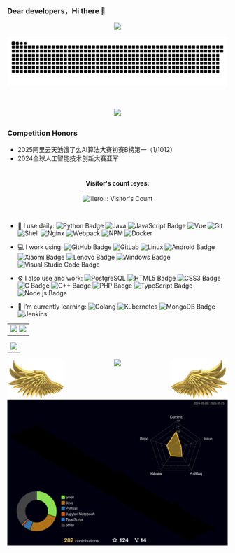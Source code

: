 ### Dear developers，Hi there 👋
<p align="center">
<img src="https://capsule-render.vercel.app/api?type=waving&height=260&color=timeGradient&text=Hi%20THERE&reversal=false&section=header&desc=I%20am%20lilero%20😄&descAlignY=56&descSize=30&fontSize=90&fontAlignY=28&animation=twinkling" />
</p>

  <!-- Snake Code Contribution Map 贪吃蛇代码贡献图 -->
  <p align="center">
  <picture>
    <source media="(prefers-color-scheme: dark)" srcset="https://github.com/lilero/lilero/blob/main/profile-snake-contrib/github-user-contribution-dark.svg" />
    <source media="(prefers-color-scheme: light)" srcset="https://github.com/lilero/lilero/blob/main/profile-snake-contrib/github-user-contribution.svg" />
    <img alt="github-snake" src="https://github.com/lilero/lilero/blob/main/profile-snake-contrib/github-user-contribution.svg" />
  </picture>
</p>

<h1 align="center">
<a href="https://github.com/HPUhushicheng">
    <img src="https://readme-typing-svg.herokuapp.com/?lines=console.log(%22Hello%2C%20World!%22);小李同学祝您今天愉快!&center=true&size=27">
  </a>
</h1>

### Competition Honors
  - 2025阿里云天池饿了么AI算法大赛初赛B榜第一（1/1012）
  - 2024全球人工智能技术创新大赛亚军
<h1></h1>

<h4 align="center">Visitor's count :eyes:</h4>
<p align="center"><img src="https://profile-counter.glitch.me/{lilero}/count.svg" alt="lilero :: Visitor's Count" /></p>

  <!-- for beauty 留个空行好看点 -->
  <div>&nbsp;</div>



  - 🚀 I use daily:
    ![Python Badge](https://img.shields.io/badge/Python-3776AB?logo=python&logoColor=fff&style=flat)
    ![Java](https://img.shields.io/badge/-Java-ab7221?style=flat-square&logo=Java&logoColor=fff)
    ![JavaScript Badge](https://img.shields.io/badge/JavaScript-F7DF1E?logo=javascript&logoColor=000&style=flat)
    ![Vue](https://img.shields.io/badge/Vue.js-35495E?logo=vue.js&logoColor=4FC08D)
    ![Git](https://img.shields.io/badge/-Git-000000?logo=git&logoColor=FF7043)
    ![Shell](https://img.shields.io/badge/-Shell-4EC422?logo=Shell&logoColor=FF7043)
    ![Nginx](https://img.shields.io/badge/-Nginx-F6C915?logo=nginx&logoColor=029137)
    ![Webpack](https://img.shields.io/badge/-webpack-2B3A42?logo=webpack&logoColor=75AFCC)
    ![NPM](https://img.shields.io/badge/-NPM-2875E3?logo=npm&logoColor=029137)
    ![Docker](https://img.shields.io/badge/-Docker-2496ED?style=flat-square&logo=Docker&logoColor=fff)
    
- 💻 I work using:
  ![GitHub Badge](https://img.shields.io/badge/GitHub-181717?logo=github&logoColor=fff&style=flat)
  ![GitLab](https://img.shields.io/badge/-GitLab-FCA121?style=plastic&logo=gitlab)
  ![Linux](https://img.shields.io/badge/-Linux-F16061?logo=linux&logoColor=000)
  ![Android Badge](https://img.shields.io/badge/Android-3DDC84?logo=android&logoColor=fff&style=flat)
  ![Xiaomi Badge](https://img.shields.io/badge/Xiaomi-FF6900?logo=xiaomi&logoColor=fff&style=flat)
  ![Lenovo Badge](https://img.shields.io/badge/Lenovo-E2231A?logo=lenovo&logoColor=fff&style=flat)
  ![Windows Badge](https://img.shields.io/badge/Windows-0078D6?logo=windows&logoColor=fff&style=flat)
  ![Visual Studio Code Badge](https://img.shields.io/badge/Visual%20Studio%20Code-007ACC?logo=visualstudiocode&logoColor=fff&style=flat)

  
  
- ⚙️ I also use and work:
  ![PostgreSQL](https://img.shields.io/badge/-PostgreSQL-336791?style=plastic&logo=postgresql)
  ![HTML5 Badge](https://img.shields.io/badge/HTML5-E34F26?logo=html5&logoColor=fff&style=flat)
  ![CSS3 Badge](https://img.shields.io/badge/CSS3-1572B6?logo=css3&logoColor=fff&style=flat)
  ![C Badge](https://img.shields.io/badge/C-A8B9CC?logo=c&logoColor=fff&style=flat)
  ![C++ Badge](https://img.shields.io/badge/C%2B%2B-00599C?logo=cplusplus&logoColor=fff&style=flat)
  ![PHP Badge](https://img.shields.io/badge/PHP-777BB4?logo=php&logoColor=fff&style=flat)
  ![TypeScript Badge](https://img.shields.io/badge/TypeScript-3178C6?logo=typescript&logoColor=fff&style=flat)
  ![Node.js Badge](https://img.shields.io/badge/Node.js-393?logo=nodedotjs&logoColor=fff&style=flat)
  
- 🌱 I’m currently learning:
  ![Golang](https://img.shields.io/badge/-Golang-02569B?logo=go&logoColor=00ACC1)
  ![Kubernetes](https://img.shields.io/badge/-Kubernetes-F5F5F5?logo=Kubernetes&logoColor=316CE6)
  ![MongoDB Badge](https://img.shields.io/badge/MongoDB-47A248?logo=mongodb&logoColor=fff&style=flat)
  ![Jenkins](https://img.shields.io/badge/-Jenkins-F6C915?logo=jenkins&logoColor=F16061)



<table align="center" >

<tr>
  <td>
  <div align="center" >
    <!-- GitHub 数据统计 -->
    <img height="137px" src='http://github-profile-summary-cards.vercel.app/api/cards/profile-details?username=Jacksx20&hide_title=true&hide_border=true&show_icons=true&include_all_commits=true&line_height=21text_color=000&icon_color=000&bg_color=0,ea6161,ffc64d,fffc4d,52fa5a&theme=nord_dark'/>
    <img height="137px" src='http://github-profile-summary-cards.vercel.app/api/cards/stats?username=Jacksx20&hide_title=true&hide_border=true&layout=compact&langs_count=6&text_color=000&icon_color=fff&bg_color=0,52fa5a,4dfcff,c64dff&theme=nord_dark'/><br>
  </div>
  </td>
</tr>

</table>

<!-- GitHub Activity Graph GitHub 活动图 -->
<table>
  <tr>
    <td>
      <picture>
        <source media="(prefers-color-scheme: dark)" srcset="https://github-readme-activity-graph.vercel.app/graph?username=Jacksx20&theme=xcode&bg_color=FF000000&hide_border=true" />
        <source media="(prefers-color-scheme: light)" srcset="https://github-readme-activity-graph.vercel.app/graph?username=Jacksx20&theme=xcode&bg_color=FF000000&color=000000&hide_border=true" />
        <img src="https://github-readme-activity-graph.vercel.app/graph?username=Jacksx20&theme=xcode&bg_color=FF000000&hide_border=true" />
      </picture>
    </td>
  </tr>
</table>

<div align="center" >
<!-- github-readme-streak-stats 连续提交代码天数记录 -->
  <img align="left" width="130" src="https://github.com/Jacksx20/Jacksx20/blob/main/images/wingleft.png" />
  <picture>
      <source media="(prefers-color-scheme: dark)" srcset="https://github-readme-streak-stats.herokuapp.com/?user=Jacksx20&theme=dark&hide_border=true" />
      <source media="(prefers-color-scheme: light)" srcset="https://github-readme-streak-stats.herokuapp.com/?user=Jacksx20&theme=light&hide_border=true" />
      <img height="200px" src="https://github-readme-streak-stats.herokuapp.com/?user=Jacksx20&theme=dark&hide_border=true" />
  </picture>
  <img align="right" width="130" src="https://github.com/Jacksx20/Jacksx20/blob/main/images/wingright.png" />
 </div>

 <!-- profile-3d-contrib 3D 贡献图-->
<picture>
  <source media="(prefers-color-scheme: dark)" srcset="https://github.com/Jacksx20/Jacksx20/blob/main/profile-3d-contrib/profile-night-rainbow.svg" />
  <source media="(prefers-color-scheme: light)" srcset="https://github.com/Jacksx20/Jacksx20/blob/main/profile-3d-contrib/profile-gitblock.svg" />
  <img src="https://github.com/Jacksx20/Jacksx20/blob/main/profile-3d-contrib/profile-night-rainbow.svg" />
</picture>
